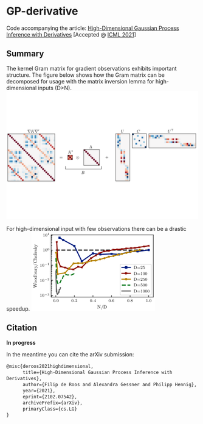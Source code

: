 # GP-derivative 
Code accompanying the article: [High-Dimensional Gaussian Process Inference with Derivatives](https://arxiv.org/abs/2102.07542) [Accepted @ [ICML 2021](https://icml.cc/)]

## Summary
The kernel Gram matrix for gradient observations exhibits important structure. The figure below shows how the Gram matrix can be decomposed for usage with the matrix inversion lemma for high-dimensional inputs (D>N).
![RBF kernel with N=3 and D=10](fig/thumbnail.png "RBF kernel with N=3 and D=10.")

For high-dimensional input with few observations there can be a drastic speedup. 
![runtime comparison](fig/runtime.png "CPU comparison of Woodbury decomposition versus standard Cholesky for different D and N. Values below 1 indicate a speedup.")


## Citation 
__In progress__

In the meantime you can cite the arXiv submission:
```
@misc{deroos2021highdimensional,
      title={High-Dimensional Gaussian Process Inference with Derivatives}, 
      author={Filip de Roos and Alexandra Gessner and Philipp Hennig},
      year={2021},
      eprint={2102.07542},
      archivePrefix={arXiv},
      primaryClass={cs.LG}
}
```